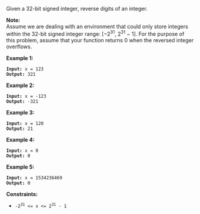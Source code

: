 Given a 32-bit signed integer, reverse digits of an integer.

**Note:**
<br>
Assume we are dealing with an environment that could only store integers within the 32-bit signed integer range: [−2<sup>31</sup>,  2<sup>31</sup> − 1]. For the purpose of this problem, assume that your function returns 0 when the reversed integer overflows.

**Example 1:**
<pre><code><b>Input:</b> x = 123
<b>Output:</b> 321
</code></pre>

**Example 2:**
<pre><code><b>Input:</b> x = -123
<b>Output:</b> -321
</code></pre>

**Example 3:**
<pre><code><b>Input:</b> x = 120
<b>Output:</b> 21
</code></pre>

**Example 4:**
<pre><code><b>Input:</b> x = 0
<b>Output:</b> 0
</code></pre>

**Example 5:**
<pre><code><b>Input:</b> x = 1534236469
<b>Output:</b> 0
</code></pre>

**Constraints:**
* <code>-2<sup>31</sup> <= x <= 2<sup>31</sup> - 1</code>